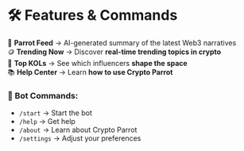 # 🛠 Features & Commands

🦜 **Parrot Feed** → AI-generated summary of the latest Web3 narratives  
🪙 **Trending Now** → Discover **real-time trending topics in crypto**  
🎯 **Top KOLs** → See which influencers **shape the space**  
📚 **Help Center** → Learn **how to use Crypto Parrot**  

### 🔹 Bot Commands:
- `/start` → Start the bot  
- `/help` → Get help  
- `/about` → Learn about Crypto Parrot  
- `/settings` → Adjust your preferences  
